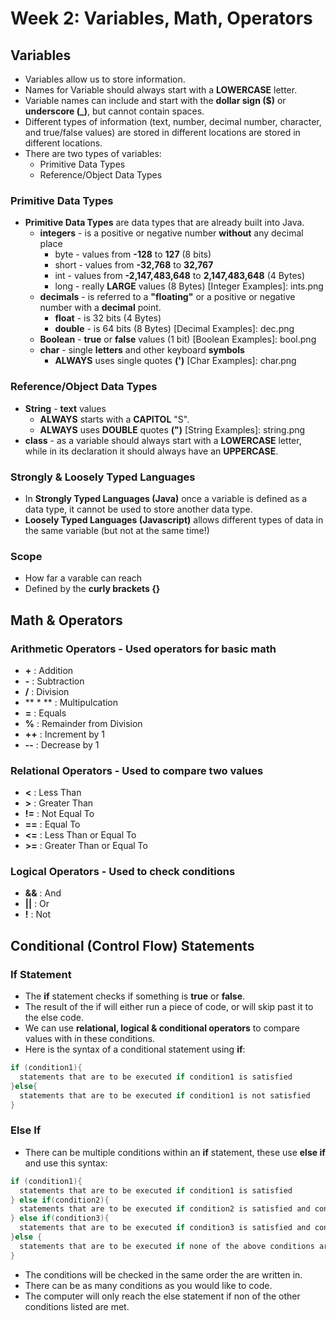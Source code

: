 # Week 2: Variables, Math, Operators

## Variables
* Variables allow us to store information.
* Names for Variable should always start with a **LOWERCASE** letter.
* Variable names can include and start with the **dollar sign ($)** or **underscore (_)**, but cannot contain spaces. 
* Different types of information (text, number, decimal number, character, and true/false values) are stored in different locations
 are stored in different locations.  
* There are two types of variables:
  * Primitive Data Types
  * Reference/Object Data Types  
  
### Primitive Data Types
* **Primitive Data Types** are data types that are already built into Java.
  * **integers** - is a positive or negative number **without** any decimal place
    * byte -  values from **-128** to **127** (8 bits)
    * short - values from **-32,768** to **32,767** 
    * int - values from **-2,147,483,648** to **2,147,483,648** (4 Bytes)
    * long - really **LARGE** values (8 Bytes)
[Integer Examples]: ints.png
  * **decimals** - is referred to a **"floating"** or a positive or negative number with a **decimal** point.
    * **float** - is 32 bits (4 Bytes)
    * **double** - is 64 bits (8 Bytes)
[Decimal Examples]: dec.png
  * **Boolean** - **true** or **false** values (1 bit)
[Boolean Examples]: bool.png
  * **char** - single **letters** and other keyboard **symbols**
    * **ALWAYS** uses single quotes **(')**
[Char Examples]: char.png

### Reference/Object Data Types
 * **String** - **text** values
   * **ALWAYS** starts with a **CAPITOL** "S".
   * **ALWAYS** uses **DOUBLE** quotes **(")**
[String Examples]: string.png
 * **class** - as a variable should always start with a **LOWERCASE** letter, while in its declaration it should always have an **UPPERCASE**.

### Strongly & Loosely Typed Languages
   * In **Strongly Typed Languages (Java)** once a variable is defined as a data type, it cannot be used to store another data type.
   * **Loosely Typed Languages (Javascript)** allows different types of data in the same variable (but not at the same time!)

### Scope
   * How far a varable can reach
   * Defined by the **curly brackets {}**
 
## Math & Operators
### **Arithmetic Operators** - Used operators for basic math
  * **+** : Addition 
  * **-** : Subtraction 
  * **/** : Division 
  * ** * ** : Multipulcation
  * **=** : Equals
  * **%** : Remainder from Division
  * **++** : Increment by 1
  * **--** : Decrease by 1  
### Relational Operators - Used to compare two values
  * **<** : Less Than
  * **>** : Greater Than
  * **!=** : Not Equal To
  * **==** : Equal To
  * **<=** : Less Than or Equal To
  * **>=** : Greater Than or Equal To
### Logical Operators - Used to check conditions
  * **&&** : And
  * **||** : Or
  * **!** : Not
  
## Conditional (Control Flow) Statements
### If Statement
  * The **if** statement checks if something is **true** or **false**.
  * The result of the if will either run a piece of code, or will skip past it to the else code.
  * We can use **relational, logical & conditional operators** to compare values with in these conditions. 
  * Here is the syntax of a conditional statement using **if**:
  ```java
  if (condition1){
    statements that are to be executed if condition1 is satisfied
  }else{
    statements that are to be executed if condition1 is not satisfied
  } 
  ```
### Else If
  * There can be multiple conditions within an **if** statement, these use **else if** and use this syntax:
  ```java
  if (condition1){
    statements that are to be executed if condition1 is satisfied
  } else if(condition2){
    statements that are to be executed if condition2 is satisfied and condition1 is not satisfied
  } else if(condition3){
    statements that are to be executed if condition3 is satisfied and condition1 and condition2 are not satisfied
  }else {
    statements that are to be executed if none of the above conditions are true
  } 
  ```
  * The conditions will be checked in the same order the are written in. 
  * There can be as many conditions as you would like to code. 
  * The computer will only reach the else statement if non of the other conditions listed are met. 
  

   




